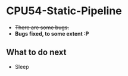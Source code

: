 # CPU54-Static-Pipeline

- ~~There are some bugs.~~
- **Bugs fixed, to some extent :P**

## What to do next

- Sleep
